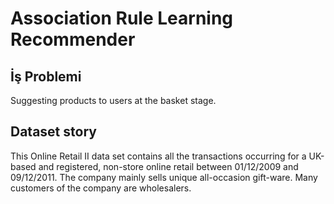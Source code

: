 # Association Rule Learning Recommender
## İş Problemi
Suggesting products to users at the basket stage.
## Dataset story
This Online Retail II data set contains all the transactions occurring for a UK-based and registered, non-store online retail between 01/12/2009 and 09/12/2011. The company mainly sells unique all-occasion gift-ware. Many customers of the company are wholesalers.
